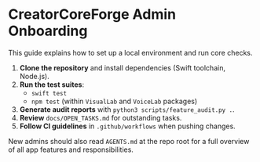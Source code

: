 # CreatorCoreForge Admin Onboarding

This guide explains how to set up a local environment and run core checks.

1. **Clone the repository** and install dependencies (Swift toolchain, Node.js).
2. **Run the test suites**:
   - `swift test`
   - `npm test` (within `VisualLab` and `VoiceLab` packages)
3. **Generate audit reports** with `python3 scripts/feature_audit.py .`.
4. **Review** `docs/OPEN_TASKS.md` for outstanding tasks.
5. **Follow CI guidelines** in `.github/workflows` when pushing changes.

New admins should also read `AGENTS.md` at the repo root for a full overview of
all app features and responsibilities.
